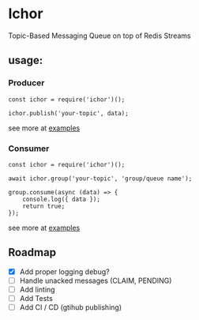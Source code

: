 # Ichor
Topic-Based Messaging Queue on top of Redis Streams


## usage:

### Producer

```
const ichor = require('ichor')();

ichor.publish('your-topic', data);
```

see more at [examples](/example/producer.js)

### Consumer

```
const ichor = require('ichor')();

await ichor.group('your-topic', 'group/queue name');

group.consume(async (data) => {
    console.log({ data });
    return true;
});

```

see more at [examples](/example/consumer.js)


## Roadmap

- [x] Add proper logging debug?
- [ ] Handle unacked messages (CLAIM, PENDING)
- [ ] Add linting
- [ ] Add Tests
- [ ] Add CI / CD (gtihub publishing)

